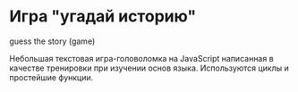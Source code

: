 # Игра "угадай историю"
guess the story (game)

Небольшая текстовая игра-головоломка на JavaScript написанная в качестве тренировки при изучении основ языка. Используются циклы и простейшие функции.

